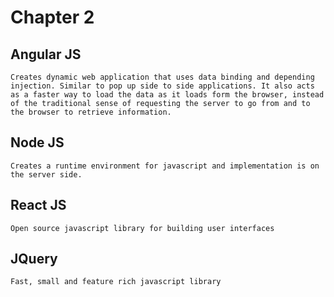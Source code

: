 # Chapter 2 
## Angular JS 
    Creates dynamic web application that uses data binding and depending injection. Similar to pop up side to side applications. It also acts as a faster way to load the data as it loads form the browser, instead of the traditional sense of requesting the server to go from and to the browser to retrieve information.
## Node JS
    Creates a runtime environment for javascript and implementation is on the server side.
## React JS
    Open source javascript library for building user interfaces
## JQuery
    Fast, small and feature rich javascript library
